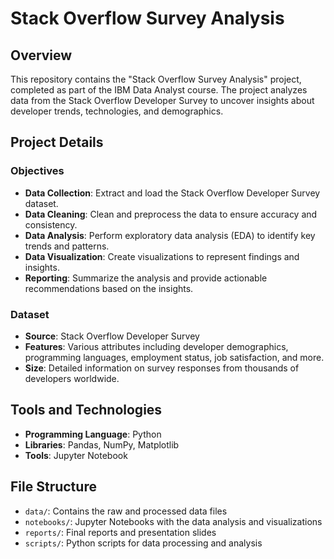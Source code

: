 # Stack Overflow Survey Analysis

## Overview
This repository contains the "Stack Overflow Survey Analysis" project, completed as part of the IBM Data Analyst course. The project analyzes data from the Stack Overflow Developer Survey to uncover insights about developer trends, technologies, and demographics.

## Project Details
### Objectives
- **Data Collection**: Extract and load the Stack Overflow Developer Survey dataset.
- **Data Cleaning**: Clean and preprocess the data to ensure accuracy and consistency.
- **Data Analysis**: Perform exploratory data analysis (EDA) to identify key trends and patterns.
- **Data Visualization**: Create visualizations to represent findings and insights.
- **Reporting**: Summarize the analysis and provide actionable recommendations based on the insights.

### Dataset
- **Source**: Stack Overflow Developer Survey
- **Features**: Various attributes including developer demographics, programming languages, employment status, job satisfaction, and more.
- **Size**: Detailed information on survey responses from thousands of developers worldwide.

## Tools and Technologies
- **Programming Language**: Python
- **Libraries**: Pandas, NumPy, Matplotlib
- **Tools**: Jupyter Notebook

## File Structure
- `data/`: Contains the raw and processed data files
- `notebooks/`: Jupyter Notebooks with the data analysis and visualizations
- `reports/`: Final reports and presentation slides
- `scripts/`: Python scripts for data processing and analysis

